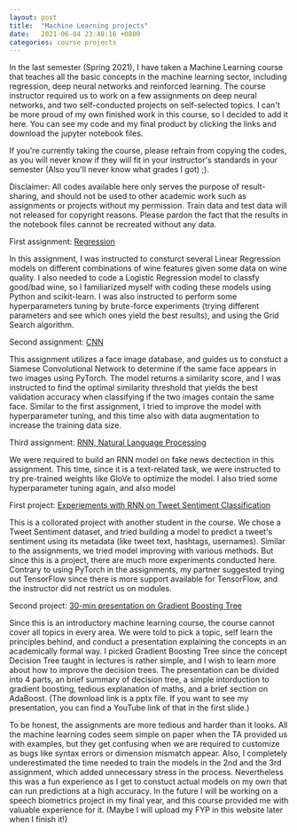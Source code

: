 ```yaml
---
layout: post
title:  "Machine Learning projects"
date:   2021-06-04 23:48:16 +0800
categories: course projects
---
```


In the last semester (Spring 2021), I have taken a Machine Learning course that teaches all the basic concepts in the machine learning sector, including regression, deep neural networks and reinforced learning. The course instructor required us to work on a few assignments on deep neural networks, and two self-conducted projects on self-selected topics. I can't be more proud of my own finished work in this course, so I decided to add it here. You can see my code and my final product by clicking the links and download the jupyter notebook files.

If you're currently taking the course, please refrain from copying the codes, as you will never know if they will fit in your instructor's standards in your semester (Also you'll never know what grades I got) ;).

Disclaimer: All codes available here only serves the purpose of result-sharing, and should not be used to other academic work such as assignments or projects without my permission. Train data and test data will not released for copyright reasons. Please pardon the fact that the results in the notebook files cannot be recreated without any data. 

First assignment: <a href="/documents/pa1.ipynb" download>Regression</a>

In this assignment, I was instructed to consturct several Linear Regression models on different combinations of wine features given some data on wine quality. I also needed to code a Logistic Regression model to classfy good/bad wine, so I familiarized myself with coding these models using Python and scikit-learn. I was also instructed to perform some hyperparameters tuning by brute-force experiments (trying different parameters and see which ones yield the best results), and using the Grid Search algorithm.

Second assignment: <a href="/documents/pa2.ipynb" download>CNN</a>

This assignment utilizes a face image database, and guides us to constuct a Siamese Convolutional Network to determine if the same face appears in two images using PyTorch. The model returns a similarity score, and I was instructed to find the optimal similarity threshold that yields the best validation accuracy when classifying if the two images contain the same face. Similar to the first assignment, I tried to improve the model with hyperparameter tuning, and this time also with data augmentation to increase the training data size.

Third assignment: <a href="/documents/pa3.ipynb" download>RNN, Natural Language Processing</a>

We were required to build an RNN model on fake news dectection in this assignment. This time, since it is a text-related task, we were instructed to try pre-trained weights like GloVe to optimize the model. I also tried some hyperparameter tuning again, and also model

First project: <a href="/documents/p1.ipynb" download>Experiements with RNN on Tweet Sentiment Classification</a>

This is a collorated project with another student in the course. We chose a Tweet Sentiment dataset, and tried building a model to predict a tweet's sentiment using its metadata (like tweet text, hashtags, usernames). Similar to the assignments, we tried model improving with various methods. But since this is a project, there are much more experiments conducted here. Contrary to using PyTorch in the assignments, my partner suggested trying out TensorFlow since there is more support available for TensorFlow, and the instructor did not restrict us on modules.

Second project: <a href="/documents/p2_slides.pptx" download>30-min presentation on Gradient Boosting Tree</a>

Since this is an introductory machine learning course, the course cannot cover all topics in every area. We were told to pick a topic, self learn the principles behind, and conduct a presentation explaining the concepts in an academically formal way. I picked Gradient Boosting Tree since the concept Decision Tree taught in lectures is rather simple, and I wish to learn more about how to improve the decision trees. The presentation can be divided into 4 parts, an brief summary of decision tree, a simple intorduction to gradient boosting, tedious explanation of maths, and a brief section on AdaBoost. (The download link is a pptx file. If you want to see my presentation, you can find a YouTube link of that in the first slide.)

To be honest, the assignments are more tedious and harder than it looks. All the machine learning codes seem simple on paper when the TA provided us with examples, but they get confusing when we are required to customize as bugs like syntax errors or dimension mismatch appear. Also, I completely underestimated the time needed to train the models in the 2nd and the 3rd assignment, which added unnecessary stress in the process. Nevertheless this was a fun experience as I get to constuct actual models on my own that can run predictions at a high accuracy. In the future I will be working on a speech biometrics project in my final year, and this course provided me with valuable experience for it. (Maybe I will upload my FYP in this website later when I finish it!)
